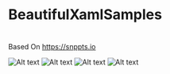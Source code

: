 # BeautifulXamlSamples
#
Based On https://snppts.io


![Alt text]()
![Alt text]()
![Alt text]()
![Alt text]()
